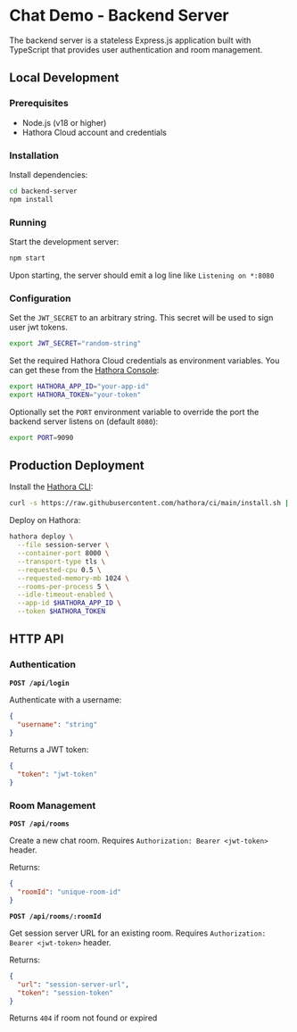 # Chat Demo - Backend Server

The backend server is a stateless Express.js application built with TypeScript that provides user authentication and room management.

## Local Development

### Prerequisites

- Node.js (v18 or higher)
- Hathora Cloud account and credentials

### Installation

Install dependencies:

```bash
cd backend-server
npm install
```

### Running

Start the development server:

```bash
npm start
```

Upon starting, the server should emit a log line like `Listening on *:8080`

### Configuration

Set the `JWT_SECRET` to an arbitrary string. This secret will be used to sign user jwt tokens.

```bash
export JWT_SECRET="random-string"
```

Set the required Hathora Cloud credentials as environment variables. You can get these from the [Hathora Console](https://console.hathora.dev/):

```bash
export HATHORA_APP_ID="your-app-id"
export HATHORA_TOKEN="your-token"
```

Optionally set the `PORT` environment variable to override the port the backend server listens on (default `8080`):

```bash
export PORT=9090
```

## Production Deployment

Install the [Hathora CLI](https://hathora.dev/docs/hathora-cli):

```bash
curl -s https://raw.githubusercontent.com/hathora/ci/main/install.sh | sh
```

Deploy on Hathora:

```bash
hathora deploy \
  --file session-server \
  --container-port 8000 \
  --transport-type tls \
  --requested-cpu 0.5 \
  --requested-memory-mb 1024 \
  --rooms-per-process 5 \
  --idle-timeout-enabled \
  --app-id $HATHORA_APP_ID \
  --token $HATHORA_TOKEN
```

## HTTP API

### Authentication

**`POST /api/login`**

Authenticate with a username:

```json
{
  "username": "string"
}
```

Returns a JWT token:

```json
{
  "token": "jwt-token"
}
```

### Room Management

**`POST /api/rooms`**

Create a new chat room. Requires `Authorization: Bearer <jwt-token>` header.

Returns:

```json
{
  "roomId": "unique-room-id"
}
```

**`POST /api/rooms/:roomId`**

Get session server URL for an existing room. Requires `Authorization: Bearer <jwt-token>` header.

Returns:

```json
{
  "url": "session-server-url",
  "token": "session-token"
}
```

Returns `404` if room not found or expired
